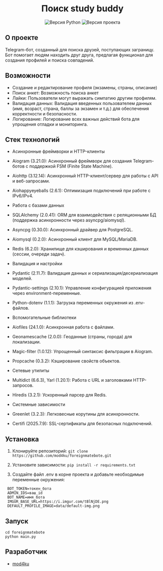 <h1 align="center">Поиск study buddy</h1>

<p align="center">
   <img src="https://img.shields.io/badge/python-_3.13-red" alt="Версия Python">
   <img src="https://img.shields.io/badge/Version-_v1.0-blue"alt="Версия проекта">
</p>

## О проекте

Telegram-бот, созданный для поиска друзей, поступающих заграницу. Бот помогает людям находить друг друга, предлагая функционал для создания профилей и поиска совпадений.

## Возможности

*   Создание и редактирование профиля (экзамены, страны, описание)
*   Поиск анкет: Возможность поиска анкет 
*   Лайки: Пользователи могут выражать симпатию другим профилям.
*   Валидация данных: Валидация введенных пользователем данных (имя, возраст, страна, баллы за экзамен и т.д.) для обеспечения корректности и безопасности.
*   Логирование: Логирование всех важных действий бота для упрощения отладки и мониторинга.

## Стек технологий

* Асинхронные фреймворки и HTTP-клиенты
* Aiogram (3.21.0): Асинхронный фреймворк для создания Telegram-ботов с поддержкой FSM (Finite State Machine).
* Aiohttp (3.12.14): Асинхронный HTTP-клиент/сервер для работы с API и веб-запросами.
* Aiohappyeyeballs (2.6.1): Оптимизация подключений при работе с IPv6/IPv4.

* Работа с базами данных
* SQLAlchemy (2.0.41): ORM для взаимодействия с реляционными БД (поддержка асинхронности через asyncpg/aiomysql).
* Asyncpg (0.30.0): Асинхронный драйвер для PostgreSQL.
* Aiomysql (0.2.0): Асинхронный клиент для MySQL/MariaDB.
* Redis (6.2.0): Хранилище для кэширования и временных данных (сессии, очереди задач).

* Валидация и настройки
* Pydantic (2.11.7): Валидация данных и сериализация/десериализация моделей.
* Pydantic-settings (2.10.1): Управление конфигурацией приложения через environment-переменные.
* Python-dotenv (1.1.1): Загрузка переменных окружения из .env-файлов.

* Вспомогательные библиотеки
* Aiofiles (24.1.0): Асинхронная работа с файлами.
* Geonamescache (2.0.0): Геоданные (страны, города) для локализации.
* Magic-filter (1.0.12): Упрощенный синтаксис фильтрации в Aiogram.
* Propcache (0.3.2): Кэширование свойств объектов.

* Сетевые утилиты
* Multidict (6.6.3), Yarl (1.20.1): Работа с URL и заголовками HTTP-запросов.
* Hiredis (3.2.1): Ускоренный парсер для Redis.

* Системные зависимости
* Greenlet (3.2.3): Легковесные корутины для асинхронности.
* Certifi (2025.7.9): SSL-сертификаты для безопасных подключений.

## Установка 

1.  Клонируйте репозиторий:
    ``git clone https://github.com/mod4ku/foreignmatebote.git``
    
2.  Установите зависимости:
    ``pip install -r requirements.txt``
    
3.  Создайте файл .env в корне проекта и добавьте необходимые переменные окружения:
   ```
    BOT_TOKEN=токен_бота
    ADMIN_IDS=ваш_id
    BOT_NAME=имя_бота
    IMGUR_BASE_URL=https://i.imgur.com/tBlNjDE.png
    DEFAULT_PROFILE_IMAGE=data/default-img.png
   ```
## Запуск
```
cd foreignmatebote
python main.py
```

## Разработчик

*   [mod4ku](https://github.com/mod4ku)
